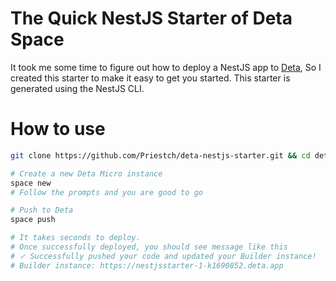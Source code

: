 # The Quick NestJS Starter of Deta Space

It took me some time to figure out how to deploy a NestJS app to [Deta](https://deta.space/), So I created this starter
to make it easy to get you started. This starter is generated using the NestJS CLI. 

# How to use
```bash
git clone https://github.com/Priestch/deta-nestjs-starter.git && cd deta-nestjs-starter

# Create a new Deta Micro instance
space new
# Follow the prompts and you are good to go

# Push to Deta
space push

# It takes seconds to deploy.
# Once successfully deployed, you should see message like this
# ✓ Successfully pushed your code and updated your Builder instance!
# Builder instance: https://nestjsstarter-1-k1690852.deta.app

```


